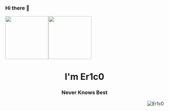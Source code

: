 ### Hi there 👋

<!--
**Er1c0/Er1c0** is a ✨ _special_ ✨ repository because its `README.md` (this file) appears on your GitHub profile.

Here are some ideas to get you started:

- 🔭 I’m currently working on ...
- 🌱 I’m currently learning ...
- 👯 I’m looking to collaborate on ...
- 🤔 I’m looking for help with ...
- 💬 Ask me about ...
- 📫 How to reach me: ...
- 😄 Pronouns: ...
- ⚡ Fun fact: ...
-->

<img align="" height="137px" src="https://github-readme-stats.vercel.app/api?username=Er1c0&hide_title=true&hide_border=true&show_icons=true&include_all_commits=true&line_height=21&bg_color=0,EC6C6C,FFD479,FFFC79,73FA79&theme=graywhite&locale=cn" /><img align="" height="137px" src="https://github-readme-stats.vercel.app/api/top-langs/?username=Er1c0&hide_title=true&hide_border=true&layout=compact&bg_color=0,73FA79,73FDFF,D783FF&theme=graywhite&locale=cn" />
<h1 align="center">I'm Er1c0</h1>
<h3 align="center">Never Knows Best</h3>

<p align="right"> <img src="https://komarev.com/ghpvc/?username=Er1c0&label=Profile%20views&color=0e75b6&style=flat" alt="Er1c0" /> </p>
<!--
<p><img align="right" src="https://github-readme-stats.vercel.app/api/top-langs/?username=Er1c0&layout=compact" alt="Er1c0" /></p>

<p>&nbsp;<img align="left" src="https://github-readme-stats.vercel.app/api?username=Er1c0&show_icons=true" alt="Er1c0" /></p>
-->
